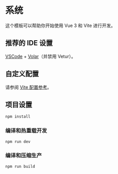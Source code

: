 # 系统

这个模板可以帮助你开始使用 Vue 3 和 Vite 进行开发。

## 推荐的 IDE 设置

[VSCode](https://code.visualstudio.com/) + [Volar](https://marketplace.visualstudio.com/items?itemName=Vue.volar)（并禁用 Vetur）。

## 自定义配置

请参阅 [Vite 配置参考](https://vitejs.dev/config/)。

## 项目设置

```sh
npm install
```

### 编译和热重载开发

```sh
npm run dev
```

### 编译和压缩生产

```sh
npm run build
```
